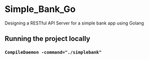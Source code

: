 # Simple_Bank_Go
Designing a RESTful API Server for a simple bank app using Golang

## Running the project locally
### `CompileDaemon -command="./simplebank"`
